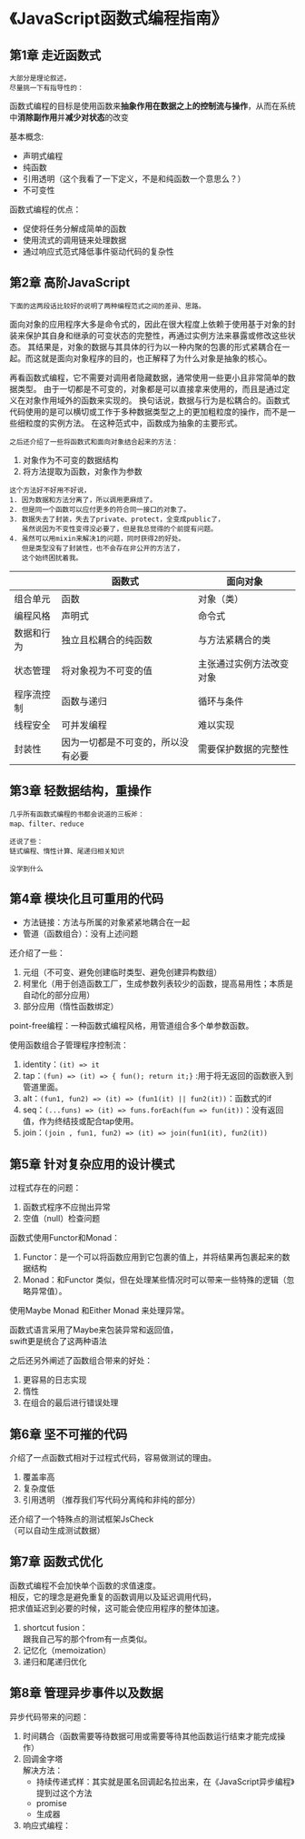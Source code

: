 # 《JavaScript函数式编程指南》
## 第1章 走近函数式

```
大部分是理论叙述，
尽量挑一下有指导性的：
```

函数式编程的目标是使用函数来**抽象作用在数据之上的控制流与操作**，从而在系统中**消除副作用**并**减少对状态**的改变

基本概念:
* 声明式编程
* 纯函数
* 引用透明（这个我看了一下定义，不是和纯函数一个意思么？）
* 不可变性

函数式编程的优点：
* 促使将任务分解成简单的函数
* 使用流式的调用链来处理数据
* 通过响应式范式降低事件驱动代码的复杂性



## 第2章 高阶JavaScript

```
下面的这两段话比较好的说明了两种编程范式之间的差异、思路。
```

面向对象的应用程序大多是命令式的，因此在很大程度上依赖于使用基于对象的封装来保护其自身和继承的可变状态的完整性，再通过实例方法来暴露或修改这些状态。
其结果是，对象的数据与其具体的行为以一种内聚的包裹的形式紧耦合在一起。而这就是面向对象程序的目的，也正解释了为什么对象是抽象的核心。

再看函数式编程，它不需要对调用者隐藏数据，通常使用一些更小且非常简单的数据类型。
由于一切都是不可变的，对象都是可以直接拿来使用的，而且是通过定义在对象作用域外的函数来实现的。
换句话说，数据与行为是松耦合的。函数式代码使用的是可以横切或工作于多种数据类型之上的更加粗粒度的操作，而不是一些细粒度的实例方法。
在这种范式中，函数成为抽象的主要形式。

```
之后还介绍了一些将函数式和面向对象结合起来的方法：
```
1. 对象作为不可变的数据结构
2. 将方法提取为函数，对象作为参数

```
这个方法好不好用不好说，
1. 因为数据和方法分离了，所以调用更麻烦了。
2. 但是同一个函数可以应付更多的符合同一接口的对象了。
3. 数据失去了封装，失去了private、protect，全变成public了，
   虽然说因为不变性变得没必要了，但是我总觉得的个前提有问题。
4. 虽然可以用mixin来解决1的问题，同时获得2的好处。
   但是类型没有了封装性，也不会存在非公开的方法了，
   这个始终困扰着我。
```

||函数式|面向对象|
|---|---|---|
|组合单元|函数|对象（类）|
|编程风格|声明式|命令式|
|数据和行为|独立且松耦合的纯函数|与方法紧耦合的类|
|状态管理|将对象视为不可变的值|主张通过实例方法改变对象|
|程序流控制|函数与递归|循环与条件|
|线程安全|可并发编程|难以实现|
|封装性|因为一切都是不可变的，所以没有必要|需要保护数据的完整性|

## 第3章 轻数据结构，重操作
```
几乎所有函数式编程的书都会说道的三板斧：
map、filter、reduce

还说了些：
链式编程、惰性计算、尾递归相关知识

没学到什么
```

## 第4章 模块化且可重用的代码
* 方法链接：方法与所属的对象紧紧地耦合在一起
* 管道（函数组合）：没有上述问题

还介绍了一些：
1. 元组（不可变、避免创建临时类型、避免创建异构数组）
2. 柯里化（用于创造函数工厂，生成参数列表较少的函数，提高易用性；本质是自动化的部分应用）
3. 部分应用（惰性函数绑定）

point-free编程：一种函数式编程风格，用管道组合多个单参数函数。

使用函数组合子管理程序控制流：
1. identity：```(it) => it```
2. tap：```(fun) => (it) => { fun(); return it;}``` :用于将无返回的函数嵌入到管道里面。
3. alt：```(fun1, fun2) => (it) => (fun1(it) || fun2(it))```：函数式的if
4. seq：```(...funs) => (it) => funs.forEach(fun => fun(it))```：没有返回值，作为终结技或配合tap使用。
5. join：```(join , fun1, fun2) => (it) => join(fun1(it), fun2(it))```

## 第5章 针对复杂应用的设计模式
过程式存在的问题：
1. 函数式程序不应抛出异常
2. 空值（null）检查问题

函数式使用Functor和Monad：
1. Functor：是一个可以将函数应用到它包裹的值上，并将结果再包裹起来的数据结构
2. Monad：和Functor 类似，但在处理某些情况时可以带来一些特殊的逻辑（忽略异常值）。

使用Maybe Monad 和Either Monad 来处理异常。

函数式语言采用了Maybe来包装异常和返回值，<br>
swift更是统合了这两种语法

之后还另外阐述了函数组合带来的好处：
1. 更容易的日志实现
2. 惰性
3. 在组合的最后进行错误处理


## 第6章 坚不可摧的代码
介绍了一点函数式相对于过程式代码，容易做测试的理由。<br>
1. 覆盖率高
2. 复杂度低
3. 引用透明
（推荐我们写代码分离纯和非纯的部分）

还介绍了一个特殊点的测试框架JsCheck<br>
（可以自动生成测试数据）




## 第7章 函数式优化
函数式编程不会加快单个函数的求值速度。<br>
相反，它的理念是避免重复的函数调用以及延迟调用代码，<br>
把求值延迟到必要的时候，这可能会使应用程序的整体加速。

1. shortcut fusion：<br>
跟我自己写的那个from有一点类似。
2. 记忆化（memoization）
3. 递归和尾递归优化




## 第8章 管理异步事件以及数据
异步代码带来的问题：

1. 时间耦合（函数需要等待数据可用或需要等待其他函数运行结束才能完成操作）
2. 回调金字塔<br>
解决方法：
    * 持续传递式样：其实就是匿名回调起名拉出来，在《JavaScript异步编程》提到过这个方法
    * promise
    * 生成器
3. 响应式编程：
